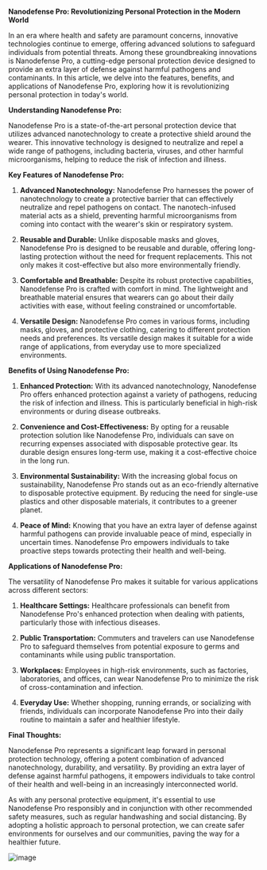 **Nanodefense Pro: Revolutionizing Personal Protection in the Modern World**

In an era where health and safety are paramount concerns, innovative technologies continue to emerge, offering advanced solutions to safeguard individuals from potential threats. Among these groundbreaking innovations is Nanodefense Pro, a cutting-edge personal protection device designed to provide an extra layer of defense against harmful pathogens and contaminants. In this article, we delve into the features, benefits, and applications of Nanodefense Pro, exploring how it is revolutionizing personal protection in today's world.

**Understanding Nanodefense Pro:**

Nanodefense Pro is a state-of-the-art personal protection device that utilizes advanced nanotechnology to create a protective shield around the wearer. This innovative technology is designed to neutralize and repel a wide range of pathogens, including bacteria, viruses, and other harmful microorganisms, helping to reduce the risk of infection and illness.

**Key Features of Nanodefense Pro:**

1. **Advanced Nanotechnology:** Nanodefense Pro harnesses the power of nanotechnology to create a protective barrier that can effectively neutralize and repel pathogens on contact. The nanotech-infused material acts as a shield, preventing harmful microorganisms from coming into contact with the wearer's skin or respiratory system.

2. **Reusable and Durable:** Unlike disposable masks and gloves, Nanodefense Pro is designed to be reusable and durable, offering long-lasting protection without the need for frequent replacements. This not only makes it cost-effective but also more environmentally friendly.

3. **Comfortable and Breathable:** Despite its robust protective capabilities, Nanodefense Pro is crafted with comfort in mind. The lightweight and breathable material ensures that wearers can go about their daily activities with ease, without feeling constrained or uncomfortable.

4. **Versatile Design:** Nanodefense Pro comes in various forms, including masks, gloves, and protective clothing, catering to different protection needs and preferences. Its versatile design makes it suitable for a wide range of applications, from everyday use to more specialized environments.

**Benefits of Using Nanodefense Pro:**

1. **Enhanced Protection:** With its advanced nanotechnology, Nanodefense Pro offers enhanced protection against a variety of pathogens, reducing the risk of infection and illness. This is particularly beneficial in high-risk environments or during disease outbreaks.

2. **Convenience and Cost-Effectiveness:** By opting for a reusable protection solution like Nanodefense Pro, individuals can save on recurring expenses associated with disposable protective gear. Its durable design ensures long-term use, making it a cost-effective choice in the long run.

3. **Environmental Sustainability:** With the increasing global focus on sustainability, Nanodefense Pro stands out as an eco-friendly alternative to disposable protective equipment. By reducing the need for single-use plastics and other disposable materials, it contributes to a greener planet.

4. **Peace of Mind:** Knowing that you have an extra layer of defense against harmful pathogens can provide invaluable peace of mind, especially in uncertain times. Nanodefense Pro empowers individuals to take proactive steps towards protecting their health and well-being.

**Applications of Nanodefense Pro:**

The versatility of Nanodefense Pro makes it suitable for various applications across different sectors:

1. **Healthcare Settings:** Healthcare professionals can benefit from Nanodefense Pro's enhanced protection when dealing with patients, particularly those with infectious diseases.

2. **Public Transportation:** Commuters and travelers can use Nanodefense Pro to safeguard themselves from potential exposure to germs and contaminants while using public transportation.

3. **Workplaces:** Employees in high-risk environments, such as factories, laboratories, and offices, can wear Nanodefense Pro to minimize the risk of cross-contamination and infection.

4. **Everyday Use:** Whether shopping, running errands, or socializing with friends, individuals can incorporate Nanodefense Pro into their daily routine to maintain a safer and healthier lifestyle.

**Final Thoughts:**

Nanodefense Pro represents a significant leap forward in personal protection technology, offering a potent combination of advanced nanotechnology, durability, and versatility. By providing an extra layer of defense against harmful pathogens, it empowers individuals to take control of their health and well-being in an increasingly interconnected world.

As with any personal protective equipment, it's essential to use Nanodefense Pro responsibly and in conjunction with other recommended safety measures, such as regular handwashing and social distancing. By adopting a holistic approach to personal protection, we can create safer environments for ourselves and our communities, paving the way for a healthier future.

![image](https://github.com/nanodefensep/nanodefensep/assets/167774005/bba021fe-2181-46a1-83b5-83e8d1250f79)



